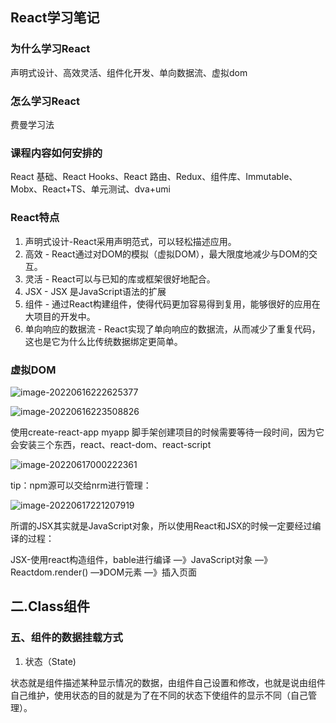 ## React学习笔记

### 为什么学习React

声明式设计、高效灵活、组件化开发、单向数据流、虚拟dom

### 怎么学习React

费曼学习法

### 课程内容如何安排的

React 基础、React Hooks、React 路由、Redux、组件库、Immutable、Mobx、React+TS、单元测试、dva+umi

### React特点

1. 声明式设计-React采用声明范式，可以轻松描述应用。
2. 高效 - React通过对DOM的模拟（虚拟DOM），最大限度地减少与DOM的交互。
3. 灵活 - React可以与已知的库或框架很好地配合。
4. JSX - JSX 是JavaScript语法的扩展
5. 组件 - 通过React构建组件，使得代码更加容易得到复用，能够很好的应用在大项目的开发中。
6. 单向响应的数据流 - React实现了单向响应的数据流，从而减少了重复代码，这也是它为什么比传统数据绑定更简单。



### 虚拟DOM

![image-20220616222625377](D:\zhfGitRepository\java-basic-pick\react\React学习笔记.assets\image-20220616222625377.png)

![image-20220616223508826](D:\zhfGitRepository\java-basic-pick\react\React学习笔记.assets\image-20220616223508826.png)

使用create-react-app myapp 脚手架创建项目的时候需要等待一段时间，因为它会安装三个东西，react、react-dom、react-script

![image-20220617000222361](D:\zhfGitRepository\java-basic-pick\react\React学习笔记.assets\image-20220617000222361.png)

tip：npm源可以交给nrm进行管理：

![image-20220617221207919](D:\zhfGitRepository\java-basic-pick\react\React学习笔记.assets\image-20220617221207919.png)

所谓的JSX其实就是JavaScript对象，所以使用React和JSX的时候一定要经过编译的过程：

JSX-使用react构造组件，bable进行编译 —》JavaScript对象 —》Reactdom.render() —》DOM元素 —》插入页面

## 二.Class组件

### 五、组件的数据挂载方式

1. 状态（State)

状态就是组件描述某种显示情况的数据，由组件自己设置和修改，也就是说由组件自己维护，使用状态的目的就是为了在不同的状态下使组件的显示不同（自己管理）。

